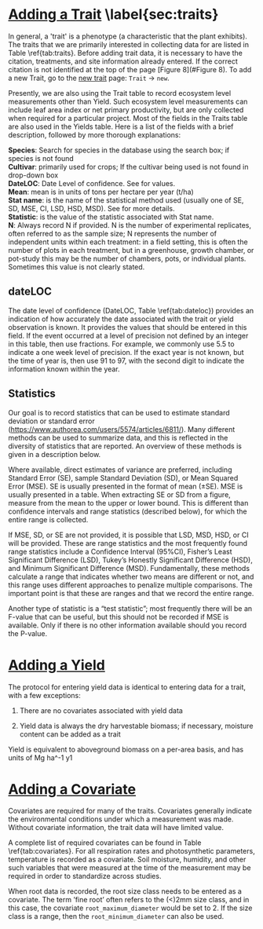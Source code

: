 # [Adding a Trait](https://www.betydb.org/traits/new) \label{sec:traits}



In general, a 'trait' is a phenotype (a characteristic that the plant
exhibits). The traits that we are primarily interested in collecting
data for are listed in Table \ref{tab:traits}. Before adding trait data, it is necessary to have the citation, treatments, and site information already entered. If the correct
citation is not identified at the top of the page [Figure 8](#Figure 8). To add a new Trait,
go to the [new trait](http://www.betydb.org/traits/new)
page: `Trait` → `new`.

Presently, we are also using the Trait table to record ecosystem level
measurements other than Yield. Such ecosystem level measurements can
include leaf area index or net primary productivity, but are only
collected when required for a particular project. Most of the fields in the Traits table are also used in the Yields table. Here is a list of the fields with a brief description, followed
by more thorough explanations:


 **Species**: Search for species in the database using the search box; if species
    is not found  
  **Cultivar**:   primarily used for crops; If the cultivar being used is not found in
    drop-down box  
**DateLOC**:   Date Level of confidence. See for values.  
**Mean**:   mean is in units of tons per hectare per year (t/ha)  
**Stat name**:   is the name of the statistical method used (usually one of SE, SD, MSE,
    CI, LSD, HSD, MSD). See for more details.  
**Statistic**:   is the value of the statistic associated with Stat name.  
**N**:   Always record N if provided. N is the number of experimental
    replicates, often referred to as the sample size; N represents the
    number of independent units within each treatment: in a field
    setting, this is often the number of plots in each treatment, but in
    a greenhouse, growth chamber, or pot-study this may be the number of
    chambers, pots, or individual plants. Sometimes this value is not
    clearly stated.  

## dateLOC

The date level of confidence (DateLOC, Table \ref{tab:dateloc}) provides an indication of how accurately the date associated with the trait or yield observation is known. 
It provides the values that should be entered in this field. 
If the event occurred at a level of precision not defined by an integer in this table, then use fractions. For example, we commonly use 5.5 to indicate a one week level of precision. 
If the exact year is not known, but the time of year is, then use 91 to 97, with the second digit to indicate the information known within the year.

## Statistics

Our goal is to record statistics that can be used to estimate standard
deviation or standard error (https://www.authorea.com/users/5574/articles/6811/). Many different methods can be used to
summarize data, and this is reflected in the diversity of statistics
that are reported. An overview of these methods is given in a
description below.

Where available, direct estimates of variance are preferred, including
Standard Error (SE), sample Standard Deviation (SD), or Mean Squared
Error (MSE). SE is usually presented in the format of mean 
(±SE). MSE is usually presented in a table. When
extracting SE or SD from a figure, measure from the mean to the upper or
lower bound. This is different than confidence intervals and range
statistics (described below), for which the entire range is collected.

If MSE, SD, or SE are not provided, it is possible that LSD, MSD, HSD,
or CI will be provided. These are range statistics and the most
frequently found range statistics include a Confidence Interval (95%CI),
Fisher’s Least Significant Difference (LSD), Tukey’s Honestly
Significant Difference (HSD), and Minimum Significant Difference (MSD).
Fundamentally, these methods calculate a range that indicates whether
two means are different or not, and this range uses different approaches
to penalize multiple comparisons. The important point is that these are
ranges and that we record the entire range.

Another type of statistic is a “test statistic”; most frequently there
will be an F-value that can be useful, but this should not be recorded
if MSE is available. Only if there is no other information available should you
record the P-value.

# [Adding a Yield](http://www.betydb.org/yields/new)

The protocol for entering yield data is identical to entering data for a
trait, with a few exceptions:

1.  There are no covariates associated with yield data

2.  Yield data is always the dry harvestable biomass; if necessary,
    moisture content can be added as a trait

Yield is equivalent to aboveground biomass on a per-area
basis, and has units of Mg ha^-1 y1  



# [Adding a Covariate](http:www.betydb.org/covariates/new)

Covariates are required for many of the traits. Covariates generally
indicate the environmental conditions under which a measurement was
made. Without covariate information, the trait data will have limited
value.

A complete list of required covariates can be found in Table \ref{tab:covariates}. For all
respiration rates and photosynthetic parameters, temperature is recorded
as a covariate. Soil moisture, humidity, and other such variables that
were measured at the time of the measurement may be required in
order to standardize across studies.

When root data is recorded, the root size class needs to be entered as a
covariate. The term ’fine root’ often refers to the \(<\)2mm size class,
and in this case, the covariate `root_maximum_diameter` would be set to 2. 
If the size class is a range, then the `root_minimum_diameter` can also be used.


